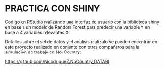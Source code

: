 # PRACTICA CON SHINY

Codigo en RStudio realizando una interfaz de usuario con la biblioteca shiny en base a un modelo de Random Forest 
para predecir una variable Y en base a 4 variables relevantes X.

Detalles sobre el set de datos y el analisis realizalo se pueden encontrar en este proyecto realizado 
en conjunto con otros compañeros para la simulacion de trabajo en No-Country:

https://github.com/NicodrigueZ/NoCountry_DATABI
